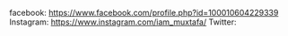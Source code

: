 facebook: https://www.facebook.com/profile.php?id=100010604229339
Instagram: https://www.instagram.com/iam_muxtafa/
Twitter: 
